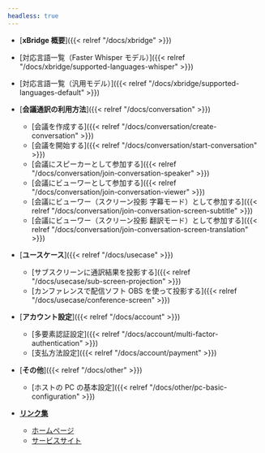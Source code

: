 ```yaml
---
headless: true
---
```


- [**xBridge 概要**]({{< relref "/docs/xbridge" >}})
- [対応言語一覧（Faster Whisper モデル）]({{< relref "/docs/xbridge/supported-languages-whisper" >}})
- [対応言語一覧（汎用モデル）]({{< relref "/docs/xbridge/supported-languages-default" >}})
  <br />
- [**会議通訳の利用方法**]({{< relref "/docs/conversation" >}})

  - [会議を作成する]({{< relref "/docs/conversation/create-conversation" >}})
  - [会議を開始する]({{< relref "/docs/conversation/start-conversation" >}})
  - [会議にスピーカーとして参加する]({{< relref "/docs/conversation/join-conversation-speaker" >}})
  - [会議にビューワーとして参加する]({{< relref "/docs/conversation/join-conversation-viewer" >}})
  - [会議にビューワー（スクリーン投影 字幕モード）として参加する]({{< relref "/docs/conversation/join-conversation-screen-subtitle" >}})
  - [会議にビューワー（スクリーン投影 翻訳モード）として参加する]({{< relref "/docs/conversation/join-conversation-screen-translation" >}})
    <br />

- [**ユースケース**]({{< relref "/docs/usecase" >}})

  - [サブスクリーンに通訳結果を投影する]({{< relref "/docs/usecase/sub-screen-projection" >}})
  - [カンファレンスで配信ソフト OBS を使って投影する]({{< relref "/docs/usecase/conference-screen" >}})
    <!-- - [会議で通訳結果を投影]({{< relref "/docs/conversation/start-conversation" >}}) -->
      <br />

- [**アカウント設定**]({{< relref "/docs/account" >}})
  <!-- - [アカウント作成]({{< relref "/docs/account/create-account" >}}) -->

  - [多要素認証設定]({{< relref "/docs/account/multi-factor-authentication" >}})
  - [支払方法設定]({{< relref "/docs/account/payment" >}})

- [**その他**]({{< relref "/docs/other" >}})
  - [ホストの PC の基本設定]({{< relref "/docs/other/pc-basic-configuration" >}})

- [**リンク集**](#)
  - <a href="https://xbridge.on-apace.com/" target="_blank">ホームページ</a>
  - <a href="https://console.xbridge.on-apace.com/#/registration/login" target="_blank">サービスサイト</a>
